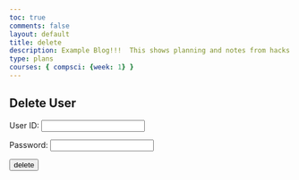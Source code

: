 ```yaml
---
toc: true
comments: false
layout: default
title: delete
description: Example Blog!!!  This shows planning and notes from hacks.
type: plans
courses: { compsci: {week: 1} }
---
```

<html>
    <div class="card1">
        <h2>Delete User</h2>
        <body>
            <form action="javascript:login_user()">
                <p><label>
                    User ID:
                    <input type="text" name="uid" id="uid" required>
                </label></p>
                <p><label>
                    Password:
                    <input type="password" name="password" id="password" required>
                </label></p>
                <p>
                    <button class="button">delete</button>
                </p>
            </form>
            <script>
                
            </script>
        </body>
    </div>
</html>
<script>
    // const src="{% raw %}{{site.baseurl}}{% endraw %}";
    const url = 'http://127.0.0.1:8086/api/user/delete'
    window.login_user = function(){
        var uid = document.getElementById('uid').value;
        var password = document.getElementById('password').value;
       // var name = document.getElementById('name').value;
        var data = {
            uid: uid,
            password: password,
           // name: name
        };
        var json = JSON.stringify(data);
        console.log('uid:', uid);
        console.log('password:', password);
        //console.log('name:', name);
        fetch(url, {
            method: 'POST',
            headers: {
                'Content-Type': 'application/json'
            },
            body: json
        })
        .then(response => response.json())
        .then(data => {
            console.log('Success:', data);
            var users = document.getElementById('users');
            if(users) {
                users.innerHTML = JSON.stringify(data);
            }
            alert("Wrong username/password or such user does not exist")
        })
        .catch((error) => {
            console.error('Error:', error);
            alert("Successfuly deleted your data")
            window.location.href = "http://127.0.0.1:8086/register";
        });
    }
</script>